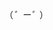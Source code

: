 （*゜ー゜*）

<!---
mogmoug/mogmoug is a ✨ special ✨ repository because its `README.md` (this file) appears on your GitHub profile.
You can click the Preview link to take a look at your changes.
--->
